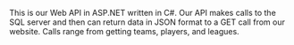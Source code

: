 This is our Web API in ASP.NET written in C#. Our API makes calls to the SQL server and then can return data in JSON format to a GET call from our website. Calls range from getting teams, players, and leagues.
